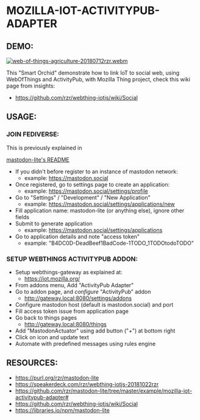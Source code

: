 # MOZILLA-IOT-ACTIVITYPUB-ADAPTER #

## DEMO: ##

[![web-of-things-agriculture-20180712rzr.webm](
https://camo.githubusercontent.com/8c693d7e5d3950831e7f7fd62aa1dc790a6100f8/68747470733a2f2f732d6f70656e736f757263652e6f72672f77702d636f6e74656e742f75706c6f6164732f323031382f30372f7765622d6f662d7468696e67732d6167726963756c747572652d3230313830373132727a722e676966#web-of-things-agriculture-20180712rzr.gif
)](
https://player.vimeo.com/video/279677314#web-of-things-agriculture-20180712rzr.webm
"Video Demo")

This "Smart Orchid" demonstrate how to link IoT to social web, using WebOfThings and ActivityPub,
with Mozilla Thing project, check this wiki page from insights:

* <https://github.com/rzr/webthing-iotjs/wiki/Social>


## USAGE: ##


### JOIN FEDIVERSE: ###

This is previously explained in 

[mastodon-lite's README](
https://github.com/rzr/mastodon-lite/blob/master/README.md
)

* If you didn't before register to an instance of mastodon network:
  * example: <https://mastodon.social>
* Once registered, go to settings page to create an application:
  * example: <https://mastodon.social/settings/profile>
* Go to "Settings" / "Development" / "New Application"
  * example: https://mastodon.social/settings/applications/new
* Fill application name: mastodon-lite (or anything else), ignore other fields
* Submit to generate application
  * example: <https://mastodon.social/settings/applications>
* Go to application details and note "access token"
  * example: "B4DC0D-DeadBeef1BadCode-1TODO_1TODOtodoTODO"


### SETUP WEBTHINGS ACTIVITYPUB ADDON: ###

* Setup webthings-gateway as explained at:
  * <https://iot.mozilla.org/>
* From addons menu, Add "ActivityPub Adapter"
* Go to addon page, and *configure* "ActivityPub" addon
  * <http://gateway.local:8080/settings/addons>
* Configure mastodon host (default is mastodon.social) and port
* Fill access token issue from application page
* Go back to things pages
  * <http://gateway.local:8080/things>
* Add "MastodonActuator" using add button ("+") at bottom right
* Click on icon and update text
* Automate with predefined messages using rules engine


## RESOURCES: ##

* <https://purl.org/rzr/mastodon-lite>
* <https://speakerdeck.com/rzr/webthing-iotjs-20181022rzr>
* <https://github.com/rzr/mastodon-lite/tree/master/example/mozilla-iot-activitypub-adapter#>
* <https://github.com/rzr/webthing-iotjs/wiki/Social>
* <https://libraries.io/npm/mastodon-lite>

